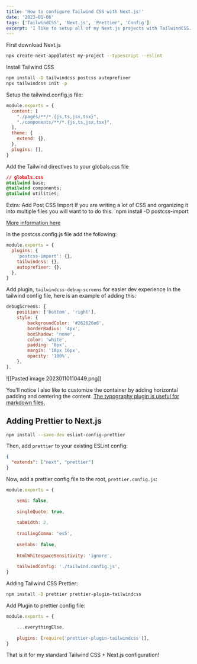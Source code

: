 ```yaml
---
title: 'How to configure Tailwind CSS with Next.js!'
date: '2023-01-06'
tags: ['TailwindCSS', 'Next.js', 'Prettier', 'Config']
excerpt: 'I like to setup all of my Next.js projects with TailwindCSS. Here is my basic configuration for each one of the projects I create.'
---
```

First download Next.js
```bash
npx create-next-app@latest my-project --typescript --eslint
```

Install Tailwind CSS 
```bash
npm install -D tailwindcss postcss autoprefixer
npx tailwindcss init -p
```

Setup the tailwind.config.js file:
```js
module.exports = {
  content: [
    "./pages/**/*.{js,ts,jsx,tsx}",
    "./components/**/*.{js,ts,jsx,tsx}",
  ],
  theme: {
    extend: {},
  },
  plugins: [],
}
```

Add the Tailwind directives to your globals.css file

```css
// globals.css
@tailwind base; 
@tailwind components; 
@tailwind utilities;
```

Extra: Add Post CSS Import 
If you are writing a lot of CSS and organizing it into multiple files you will want to to do this.
`npm install -D postcss-import

[More information here](https://tailwindcss.com/docs/adding-custom-styles#using-multiple-css-files)

In the postcss.config.js file add the following:
```js
module.exports = {
  plugins: {
    'postcss-import': {},
    tailwindcss: {},
    autoprefixer: {},
  },
}
```

Add plugin, `tailwindcss-debug-screens` for easier dev experience
In the tailwind config file, here is an example of adding this:
```js
debugScreens: {
	position: ['bottom', 'right'],
	style: {
		backgroundColor: '#262626e6',
		borderRadius: '4px',
		boxShadow: 'none',
		color: 'white',
		padding: '8px',
		margin: '18px 16px',
		opacity: '100%',
	},
},
```

![[Pasted image 20230110110449.png]]

You'll notice I also like to customize the container by adding horizontal padding and centering the content. [The typography plugin is useful for markdown files. ](https://tailwindcss.com/docs/typography-plugin)

## **Adding Prettier to Next.js**

```bash
npm install --save-dev eslint-config-prettier
```

Then, add `prettier` to your existing ESLint config:
```json
{
  "extends": ["next", "prettier"]
}
```

Now, add a prettier config file to the root, `prettier.config.js`:
```js
module.exports = {

	semi: false,
	
	singleQuote: true,
	
	tabWidth: 2,
	
	trailingComma: 'es5',
	
	useTabs: false,
	
	htmlWhitespaceSensitivity: 'ignore',
	
	tailwindConfig: './tailwind.config.js',
}
```

Adding Tailwind CSS Prettier:
````sh
npm install -D prettier prettier-plugin-tailwindcss
````

Add Plugin to prettier config file:
```js
module.exports = {

	...everythingElse,
	
	plugins: [require('prettier-plugin-tailwindcss')],
}
```

That is it for my standard Tailwind CSS + Next.js configuration!

